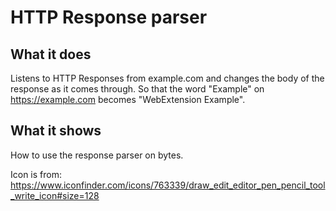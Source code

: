 # HTTP Response parser

## What it does

Listens to HTTP Responses from example.com and changes the body of the response as it comes through. So that the word "Example" on https://example.com becomes "WebExtension Example".

## What it shows

How to use the response parser on bytes.

Icon is from: https://www.iconfinder.com/icons/763339/draw_edit_editor_pen_pencil_tool_write_icon#size=128
